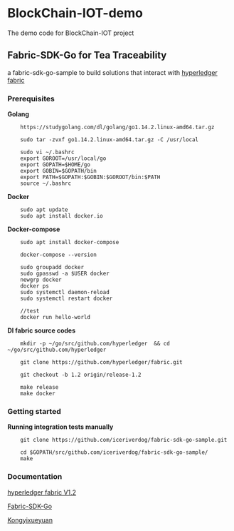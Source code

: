 # BlockChain-IOT-demo

The demo code for BlockChain-IOT project

## Fabric-SDK-Go for Tea Traceability

a fabric-sdk-go-sample to build solutions that interact with [hyperledger fabric](http://hyperledger-fabric.readthedocs.io/en/latest/)

### Prerequisites

**Golang**


		https://studygolang.com/dl/golang/go1.14.2.linux-amd64.tar.gz

		sudo tar -zvxf go1.14.2.linux-amd64.tar.gz -C /usr/local

		sudo vi ~/.bashrc
		export GOROOT=/usr/local/go
		export GOPATH=$HOME/go
		export GOBIN=$GOPATH/bin
		export PATH=$GOPATH:$GOBIN:$GOROOT/bin:$PATH
		source ~/.bashrc

**Docker**

		sudo apt update
		sudo apt install docker.io

**Docker-compose**

		sudo apt install docker-compose

		docker-compose --version
		
		sudo groupadd docker
		sudo gpasswd -a $USER docker
		newgrp docker
		docker ps
		sudo systemctl daemon-reload
		sudo systemctl restart docker
		
		//test 
		docker run hello-world

**Dl fabric source codes**

		mkdir -p ~/go/src/github.com/hyperledger  && cd ~/go/src/github.com/hyperledger
		
		git clone https://github.com/hyperledger/fabric.git 

		git checkout -b 1.2 origin/release-1.2

		make release
		make docker

### Getting started

**Running integration tests manually**
		
		git clone https://github.com/iceriverdog/fabric-sdk-go-sample.git

		cd $GOPATH/src/github.com/iceriverdog/fabric-sdk-go-sample/
		make

### Documentation

[hyperledger fabric V1.2](https://hyperledger-fabric.readthedocs.io/en/release-1.2/)

[Fabric-SDK-Go](https://github.com/hyperledger/fabric-sdk-go)

[Kongyixueyuan](https://github.com/kevin-hf/kongyixueyuan)



